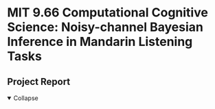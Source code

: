 # MIT 9.66 Computational Cognitive Science: Noisy-channel Bayesian Inference in Mandarin Listening Tasks

## Project Report
<details open>
<summary>Collapse</summary>
<object data='/966_finalproj.pdf' id='report' width='100%' height=800></object>
</details>